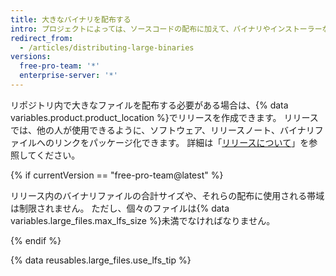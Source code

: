 ```yaml
---
title: 大きなバイナリを配布する
intro: プロジェクトによっては、ソースコードの配布に加えて、バイナリやインストーラーなどの大きなファイルの配布が必要となるものがあります。
redirect_from:
  - /articles/distributing-large-binaries
versions:
  free-pro-team: '*'
  enterprise-server: '*'
---
```


リポジトリ内で大きなファイルを配布する必要がある場合は、{% data variables.product.product_location %}でリリースを作成できます。 リリースでは、他の人が使用できるように、ソフトウェア、リリースノート、バイナリファイルへのリンクをパッケージ化できます。 詳細は「[リリースについて](/github/administering-a-repository/about-releases)」を参照してください。

{% if currentVersion == "free-pro-team@latest" %}

リリース内のバイナリファイルの合計サイズや、それらの配布に使用される帯域は制限されません。 ただし、個々のファイルは{% data variables.large_files.max_lfs_size %}未満でなければなりません。

{% endif %}

{% data reusables.large_files.use_lfs_tip %}
